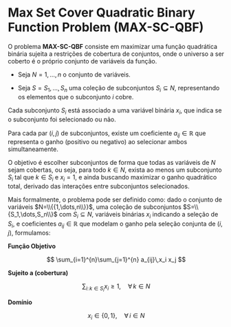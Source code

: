 # Max Set Cover Quadratic Binary Function Problem (MAX-SC-QBF)

O problema **MAX-SC-QBF** consiste em maximizar uma função quadrática binária sujeita a restrições de cobertura de conjuntos, onde o universo a ser coberto é o próprio conjunto de variáveis da função.

* Seja $N = {1, \dots, n}$ o conjunto de variáveis.

* Seja $S = {S_1, \dots, S_n}$ uma coleção de subconjuntos $S_i \subseteq N$, representando os elementos que o subconjunto $i$ cobre.

Cada subconjunto $S_i$ está associado a uma variável binária $x_i$, que indica se o subconjunto foi selecionado ou não.

Para cada par $(i,j)$ de subconjuntos, existe um coeficiente $a_{ij} \in \mathbb{R}$ que representa o ganho (positivo ou negativo) ao selecionar ambos simultaneamente.

O objetivo é escolher subconjuntos de forma que todas as variáveis de $N$ sejam cobertas, ou seja, para todo $k \in N$, exista ao menos um subconjunto $S_i$ tal que $k \in S_i$ e $x_i = 1$, e ainda buscando maximizar o ganho quadrático total, derivado das interações entre subconjuntos selecionados.

Mais formalmente, o problema pode ser definido como: dado o conjunto de variáveis $N=\\{{1,\dots,n\\}}$, uma coleção de subconjuntos $S=\\{S_1,\dots,S_n\\}$ com $S_i \subseteq N$, variáveis binárias $x_i$ indicando a seleção de $S_i$, e coeficientes $a_{ij} \in \mathbb{R}$ que modelam o ganho pela seleção conjunta de $(i,j)$, formulamos:

**Função Objetivo**

$$
\sum_{i=1}^{n}\sum_{j=1}^{n} a_{ij}\,x_i x_j
$$

**Sujeito a (cobertura)**

$$
\sum_{i:\, k \in S_i} x_i \ge 1, \quad \forall\, k \in N
$$

**Domínio**

$$
x_i \in \{0,1\}, \quad \forall\, i \in N
$$
